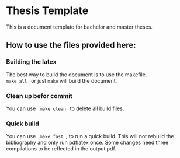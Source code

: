 # Thesis Template
This is a document template for bachelor and master theses.

## How to use the files provided here:
### Building the latex
The best way to build the document is to use the makefile.
<code> make all </code> or just <code>make</code>
will build the document.

### Clean up befor commit
You can use <code> make clean </code> to delete all build files.

### Quick build
You can use <code> make fast </code>, to run a quick build. This will not rebuild the bibliography and only run pdflatex once. Some changes need three compilations to be reflected in the output pdf.

